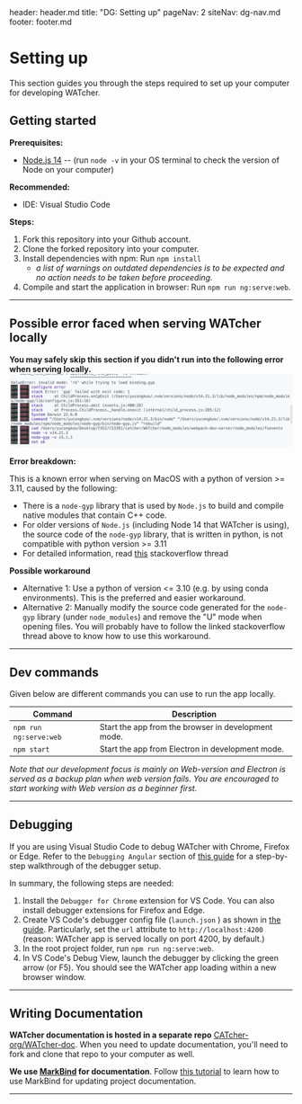<frontmatter>
  header: header.md
  title: "DG: Setting up"
  pageNav: 2
  siteNav: dg-nav.md
  footer: footer.md
</frontmatter>

# Setting up

This section guides you through the steps required to set up your computer for developing WATcher.

## Getting started

**Prerequisites:**

* [Node.js 14](https://nodejs.org/en/blog/release/v14.21.2/) -- (run `node -v` in your OS terminal to check the version of Node on your computer)

**Recommended:**

* IDE: Visual Studio Code

**Steps:**

1. Fork this repository into your Github account.
2. Clone the forked repository into your computer.
3. Install dependencies with npm: Run `npm install`
    * *a list of warnings on outdated dependencies is to be expected and no action needs to be taken before proceeding.*
4. Compile and start the application in browser: Run `npm run ng:serve:web`.

-----------------------------------------------------------------------------------

## Possible error faced when serving WATcher locally

**You may safely skip this section if you didn't run into the following error when serving locally.**
![Sample-error](../assets/sample-error-local-run.png)

**Error breakdown:**

This is a known error when serving on MacOS with a python of version >= 3.11, caused by the following:
- There is a `node-gyp` library that is used by `Node.js` to build and compile native modules that contain C++ code.
- For older versions of `Node.js` (including Node 14 that WATcher is using), the source code of the `node-gyp` library, that is written in python, is not compatible with python version >= 3.11
- For detailed information, read [this](https://stackoverflow.com/questions/74715990/node-gyp-err-invalid-mode-ru-while-trying-to-load-binding-gyp) stackoverflow thread

**Possible workaround**
- Alternative 1: Use a python of version <= 3.10 (e.g. by using conda environments). This is the preferred and easier workaround.
- Alternative 2: Manually modify the source code generated for the `node-gyp` library (under `node_modules`) and remove the "U" mode when opening files. You will probably have to follow the linked stackoverflow thread above to know how to use this workaround.

-----------------------------------------------------------------------------------

## Dev commands

Given below are different commands you can use to run the app locally.

|Command|Description|
|--|--|
|`npm run ng:serve:web`| Start the app from the browser in development mode. |
|`npm start`| Start the app from Electron in development mode. |

*Note that our development focus is mainly on Web-version and Electron is served as a backup plan when web version fails. You are encouraged to start working with Web version as a beginner first.*

-----------------------------------------------------------------------------------

## Debugging

If you are using Visual Studio Code to debug WATcher with Chrome, Firefox or Edge.
Refer to the `Debugging Angular` section of [this guide](https://code.visualstudio.com/docs/nodejs/angular-tutorial#_debugging-angular) for a step-by-step walkthrough of the debugger setup.

In summary, the following steps are needed:

1. Install the `Debugger for Chrome` extension for VS Code. You can also install debugger extensions for Firefox and Edge.
1. Create VS Code's debugger config file (`launch.json` ) as shown in [the guide](https://code.visualstudio.com/docs/nodejs/angular-tutorial#_debugging-angular). Particularly, set the `url` attribute to `http://localhost:4200` (reason: WATcher app is served locally on port 4200, by default.)
1. In the root project folder, run `npm run ng:serve:web`.
1. In VS Code's Debug View, launch the debugger by clicking the green arrow (or F5). You should see the WATcher app loading within a new browser window.

-----------------------------------------------------------------------------------

## Writing Documentation

**WATcher documentation is hosted in a separate repo** [CATcher-org/WATcher-doc](https://github.com/CATcher-org/WATcher-doc).
When you need to update documentation, you'll need to fork and clone that repo to your computer as well.

**We use [MarkBind](https://markbind.org/) for documentation**. Follow [this tutorial](https://se-education.org/guides/tutorials/markbind.html) to learn how to use MarkBind for updating project documentation.

-----------------------------------------------------------------------------------
